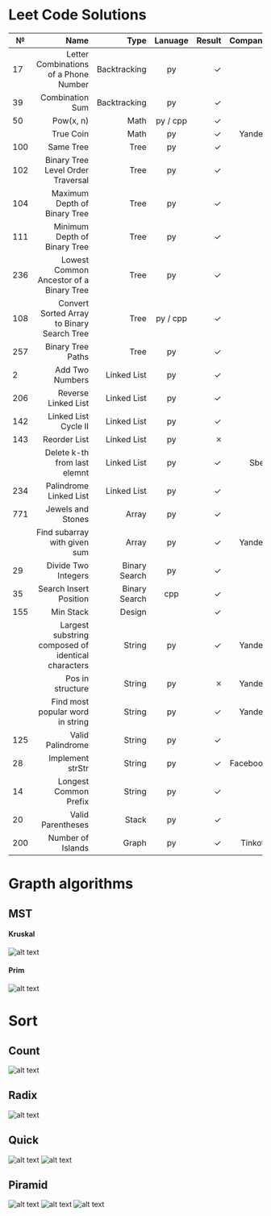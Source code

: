 # Leet Code Solutions #
|  №  | Name                                               | Type          |Lanuage         | Result | Company  |
|-----| --------------------------------------------------:|--------------:|:--------------:| ------:|---------:|
| 17  | Letter Combinations of a Phone Number              | Backtracking  | py             | ✓      |          |
| 39  | Combination Sum                                    | Backtracking  | py             | ✓      |          |
| 50  | Pow(x, n)                                          | Math          | py / cpp       | ✓      |          |
|     | True Coin                                          | Math          | py             | ✓      | Yandex   |
| 100 | Same Tree                                          | Tree          | py             | ✓      |          |
| 102 | Binary Tree Level Order Traversal                  | Tree          | py             | ✓      |          |
| 104 | Maximum Depth of Binary Tree                       | Tree          | py             | ✓      |          |
| 111 | Minimum Depth of Binary Tree                       | Tree          | py             | ✓      |          |
| 236 | Lowest Common Ancestor of a Binary Tree            | Tree          | py             | ✓      |          |
| 108 | Convert Sorted Array to Binary Search Tree         | Tree          | py / cpp       | ✓      |          |
| 257 | Binary Tree Paths                                  | Tree          | py             | ✓      |          |
|  2  | Add Two Numbers                                    | Linked List   | py             | ✓      |          |
| 206 | Reverse Linked List                                | Linked List   | py             | ✓      |          |
| 142 | Linked List Cycle II                               | Linked List   | py             | ✓      |          |
| 143 | Reorder List                                       | Linked List   | py             | 🞪      |          |
|     | Delete k-th from last elemnt                       | Linked List   | py             | ✓      | Sber     |
| 234 | Palindrome Linked List                             | Linked List   | py             | ✓      |          |
| 771 | Jewels and Stones                                  | Array         | py             | ✓      |          |
|     | Find subarray with given sum                       | Array         | py             | ✓      | Yandex   |
| 29  | Divide Two Integers                                | Binary Search | py             | ✓      |          |
| 35  | Search Insert Position                             | Binary Search | cpp            | ✓      |          |
| 155 | Min Stack                                          | Design        |                | ✓      |          |
|     | Largest substring composed of identical characters | String        | py             | ✓      | Yandex   |
|     | Pos in structure                                   | String        | py             | 🞪      | Yandex   |
|     | Find most popular word in string                   | String        | py             | ✓      | Yandex   |
| 125 | Valid Palindrome                                   | String        | py             | ✓      |          |
| 28  | Implement strStr                                   | String        | py             | ✓      | Facebook |
| 14  | Longest Common Prefix                              | String        | py             | ✓      |          |
| 20  | Valid Parentheses                                  | Stack         | py             |  ✓     |          |
| 200 | Number of Islands                                  | Graph         | py             |  ✓     | Tinkoff  |

# Grapth algorithms #

  ## MST ##
  
  #### Kruskal ####
  ![alt text](https://pp.userapi.com/c847021/v847021642/1c8de1/_FmnGyL6fg4.jpg) 
  
  #### Prim ####
  ![alt text](https://pp.userapi.com/c855028/v855028107/543c/vbSjmw90SZY.jpg)

# Sort #

  ## Count ##
  ![alt text](https://pp.userapi.com/c845322/v845322910/1cc633/QOYvAcjT3XQ.jpg)
  ## Radix ##
  ![alt text](https://pp.userapi.com/c851328/v851328107/df9c5/ItToUA-JblE.jpg)
  ## Quick ##
  ![alt text](https://pp.userapi.com/c855028/v855028107/5510/ta_yKW16xhE.jpg)
  ![alt text](https://pp.userapi.com/c855028/v855028107/5517/n_MbhcFm2NU.jpg)
  ## Piramid ##
  ![alt text](https://pp.userapi.com/c855028/v855028107/54e5/f4CBPJ7ZPlY.jpg)
  ![alt text](https://pp.userapi.com/c854528/v854528107/53aa/PHdZL6hLYdQ.jpg)
  ![alt text](https://pp.userapi.com/c845124/v845124910/1ce36d/A42Lj3qF7ro.jpg)
